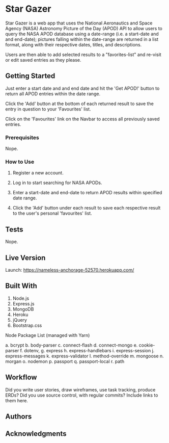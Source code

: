 # Star Gazer

Star Gazer is a web app that uses the National Aeronautics and Space Agency (NASA) Astronomy Picture of the Day (APOD) API to allow users to query the NASA APOD database using a date-range (i.e. a start-date and and end-date); pictures falling within the date-range are returned in a list format, along with their respective dates, titles, and descriptions.

Users are then able to add selected results to a "favorites-list" and  re-visit or edit saved entries as they please.

## Getting Started

Just enter a start date and and end date and hit the 'Get APOD!' button to return all APOD entries within the date range.

Click the 'Add' button at the bottom of each returned result to save the entry in question to your 'Favourites' list.

Click on the 'Favourites' link on the Navbar to access all previously saved entries.

### Prerequisites

Nope.

### How to Use

1. Register a new account.

2. Log in to start searching for NASA APODs.

3. Enter a start-date and end-date to return APOD results within specified date range.

4. Click the 'Add' button under each result to save each respective result to the user's personal 'favourites' list.

## Tests

Nope.

## Live Version

Launch: https://nameless-anchorage-52570.herokuapp.com/

## Built With

1. Node.js
2. Express.js
3. MongoDB
4. Heroku
5. jQuery
6. Bootstrap.css

Node Package List (managed with Yarn)

a. bcrypt
b. body-parser
c. connect-flash
d. connect-mongo
e. cookie-parser
f. dotenv,
g. express
h. express-handlebars
i. express-session
j. express-messages
k. express-validator
l. method-override
m. mongoose
n. morgan
o. nodemon
p. passport
q. passport-local
r. path

## Workflow

Did you write user stories, draw wireframes, use task tracking, produce ERDs? Did you use source control, with regular commits? Include links to them here.

## Authors



## Acknowledgments
